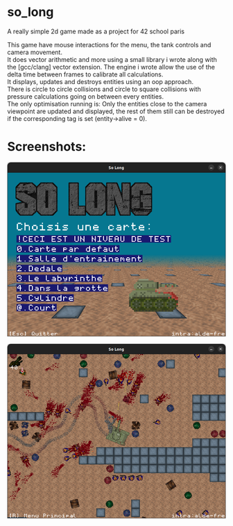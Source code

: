 # so_long
A really simple 2d game made as a project for 42 school paris

This game have mouse interactions for the menu, the tank controls and camera movement.\
It does vector arithmetic and more using a small library i wrote along with the [gcc/clang] vector extension.
The engine i wrote allow the use of the delta time between frames to calibrate all calculations.\
It displays, updates and destroys entities using an oop approach.\
There is circle to circle collisions and circle to square collisions with pressure calculations going on between every entities.\
The only optimisation running is: Only the entities close to the camera viewpoint are updated and displayed, the rest of them still can be destroyed if the corresponding tag is set (entity->alive = 0).

# Screenshots:
![MENU](https://github.com/ForAbby-X/so_long/blob/main/github_image/menu.png?raw=true)

![GAMEPLAY](https://github.com/ForAbby-X/so_long/blob/main/github_image/gameplay.png?raw=true)
